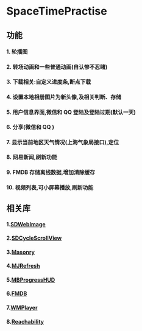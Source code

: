 # SpaceTimePractise
## 功能
#### 1. 轮播图
#### 2. 转场动画和一些普通动画(自认惨不忍睹)
#### 3. 下载相关:自定义进度条,断点下载
#### 4. 设置本地相册图片为新头像,及相关判断、存储
#### 5. 用户信息界面,微信和 QQ 登陆及登陆过期(默认一天)
#### 6. 分享(微信和 QQ )
#### 7. 显示当前地区天气情况(上海气象局接口),定位
#### 8. 网易新闻,刷新功能
#### 9. FMDB 存储离线数据,增加清除缓存
#### 10. 视频列表,可小屏幕播放,刷新功能

## 相关库
#### 1.[SDWebImage](https://github.com/rs/SDWebImage)
#### 2.[SDCycleScrollView](https://github.com/gsdios/SDCycleScrollView)
#### 3.[Masonry](https://github.com/SnapKit/Masonry)
#### 4.[MJRefresh](https://github.com/CoderMJLee/MJRefresh)
#### 5.[MBProgressHUD](https://github.com/jdg/MBProgressHUD)
#### 6.[FMDB](https://github.com/ccgus/fmdb)
#### 7.[WMPlayer](https://github.com/zhengwenming/WMPlayer)
#### 8.[Reachability](https://github.com/tonymillion/Reachability)